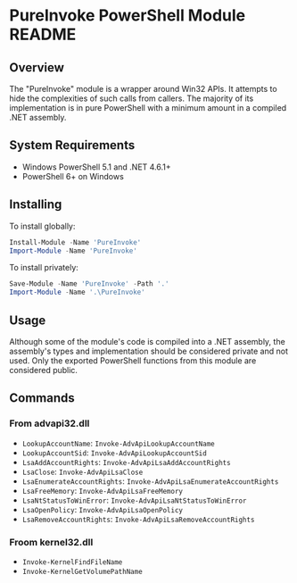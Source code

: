 # PureInvoke PowerShell Module README

## Overview

The "PureInvoke" module is a wrapper around Win32 APIs. It attempts to hide the complexities of such calls from callers.
The majority of its implementation is in pure PowerShell with a minimum amount in a compiled .NET assembly.

## System Requirements

* Windows PowerShell 5.1 and .NET 4.6.1+
* PowerShell 6+ on Windows

## Installing

To install globally:

```powershell
Install-Module -Name 'PureInvoke'
Import-Module -Name 'PureInvoke'
```

To install privately:

```powershell
Save-Module -Name 'PureInvoke' -Path '.'
Import-Module -Name '.\PureInvoke'
```

## Usage

Although some of the module's code is compiled into a .NET assembly, the assembly's types and implementation should be
considered private and not used. Only the exported PowerShell functions from this module are considered public.

## Commands

### From advapi32.dll

* `LookupAccountName`: `Invoke-AdvApiLookupAccountName`
* `LookupAccountSid`: `Invoke-AdvApiLookupAccountSid`
* `LsaAddAccountRights`: `Invoke-AdvApiLsaAddAccountRights`
* `LsaClose`: `Invoke-AdvApiLsaClose`
* `LsaEnumerateAccountRights`: `Invoke-AdvApiLsaEnumerateAccountRights`
* `LsaFreeMemory`: `Invoke-AdvApiLsaFreeMemory`
* `LsaNtStatusToWinError`: `Invoke-AdvApiLsaNtStatusToWinError`
* `LsaOpenPolicy`: `Invoke-AdvApiLsaOpenPolicy`
* `LsaRemoveAccountRights`: `Invoke-AdvApiLsaRemoveAccountRights`

### Froom kernel32.dll

* `Invoke-KernelFindFileName`
* `Invoke-KernelGetVolumePathName`
